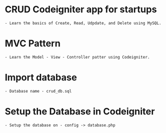 # CRUD Codeigniter app for startups
	- Learn the basics of Create, Read, Udpdate, and Delete using MySQL.

# MVC Pattern
	- Learn the Model - View - Controller patter using Codeigniter.

# Import database 
	- Database name - crud_db.sql

# Setup the Database in Codeigniter
	- Setup the database on - config -> database.php

